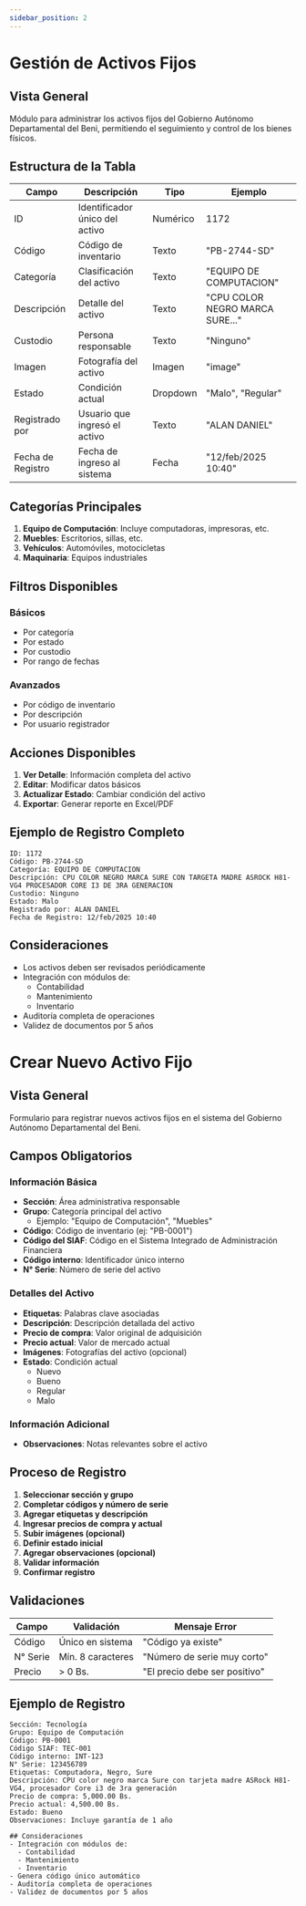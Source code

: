```yaml
---
sidebar_position: 2
---
```


# Gestión de Activos Fijos

## Vista General
Módulo para administrar los activos fijos del Gobierno Autónomo Departamental del Beni, permitiendo el seguimiento y control de los bienes físicos.

## Estructura de la Tabla

| Campo | Descripción | Tipo | Ejemplo |
|-------|-------------|------|---------|
| ID | Identificador único del activo | Numérico | 1172 |
| Código | Código de inventario | Texto | "PB-2744-SD" |
| Categoría | Clasificación del activo | Texto | "EQUIPO DE COMPUTACION" |
| Descripción | Detalle del activo | Texto | "CPU COLOR NEGRO MARCA SURE..." |
| Custodio | Persona responsable | Texto | "Ninguno" |
| Imagen | Fotografía del activo | Imagen | "image" |
| Estado | Condición actual | Dropdown | "Malo", "Regular" |
| Registrado por | Usuario que ingresó el activo | Texto | "ALAN DANIEL" |
| Fecha de Registro | Fecha de ingreso al sistema | Fecha | "12/feb/2025 10:40" |

## Categorías Principales

1. **Equipo de Computación**: Incluye computadoras, impresoras, etc.
2. **Muebles**: Escritorios, sillas, etc.
3. **Vehículos**: Automóviles, motocicletas
4. **Maquinaria**: Equipos industriales

## Filtros Disponibles

### Básicos
- Por categoría
- Por estado
- Por custodio
- Por rango de fechas

### Avanzados
- Por código de inventario
- Por descripción
- Por usuario registrador

## Acciones Disponibles

1. **Ver Detalle**: Información completa del activo
2. **Editar**: Modificar datos básicos
3. **Actualizar Estado**: Cambiar condición del activo
4. **Exportar**: Generar reporte en Excel/PDF

## Ejemplo de Registro Completo
```plaintext
ID: 1172
Código: PB-2744-SD
Categoría: EQUIPO DE COMPUTACION
Descripción: CPU COLOR NEGRO MARCA SURE CON TARGETA MADRE ASROCK H81-VG4 PROCESADOR CORE I3 DE 3RA GENERACION
Custodio: Ninguno
Estado: Malo
Registrado por: ALAN DANIEL
Fecha de Registro: 12/feb/2025 10:40
```
## Consideraciones
- Los activos deben ser revisados periódicamente
- Integración con módulos de:
  - Contabilidad
  - Mantenimiento
  - Inventario
- Auditoría completa de operaciones
- Validez de documentos por 5 años


# Crear Nuevo Activo Fijo

## Vista General
Formulario para registrar nuevos activos fijos en el sistema del Gobierno Autónomo Departamental del Beni.

## Campos Obligatorios

### Información Básica
- **Sección**: Área administrativa responsable
- **Grupo**: Categoría principal del activo
  - Ejemplo: "Equipo de Computación", "Muebles"
- **Código**: Código de inventario (ej: "PB-0001")
- **Código del SIAF**: Código en el Sistema Integrado de Administración Financiera
- **Código interno**: Identificador único interno
- **N° Serie**: Número de serie del activo

### Detalles del Activo
- **Etiquetas**: Palabras clave asociadas
- **Descripción**: Descripción detallada del activo
- **Precio de compra**: Valor original de adquisición
- **Precio actual**: Valor de mercado actual
- **Imágenes**: Fotografías del activo (opcional)
- **Estado**: Condición actual
  - Nuevo
  - Bueno
  - Regular
  - Malo

### Información Adicional
- **Observaciones**: Notas relevantes sobre el activo

## Proceso de Registro

1. **Seleccionar sección y grupo**
2. **Completar códigos y número de serie**
3. **Agregar etiquetas y descripción**
4. **Ingresar precios de compra y actual**
5. **Subir imágenes (opcional)**
6. **Definir estado inicial**
7. **Agregar observaciones (opcional)**
8. **Validar información**
9. **Confirmar registro**

## Validaciones
| Campo | Validación | Mensaje Error |
|-------|-----------|--------------|
| Código | Único en sistema | "Código ya existe" |
| N° Serie | Mín. 8 caracteres | "Número de serie muy corto" |
| Precio | > 0 Bs. | "El precio debe ser positivo" |

## Ejemplo de Registro
```plaintext
Sección: Tecnología
Grupo: Equipo de Computación
Código: PB-0001
Código SIAF: TEC-001
Código interno: INT-123
N° Serie: 123456789
Etiquetas: Computadora, Negro, Sure
Descripción: CPU color negro marca Sure con tarjeta madre ASRock H81-VG4, procesador Core i3 de 3ra generación
Precio de compra: 5,000.00 Bs.
Precio actual: 4,500.00 Bs.
Estado: Bueno
Observaciones: Incluye garantía de 1 año

## Consideraciones
- Integración con módulos de:
  - Contabilidad
  - Mantenimiento
  - Inventario
- Genera código único automático
- Auditoría completa de operaciones
- Validez de documentos por 5 años